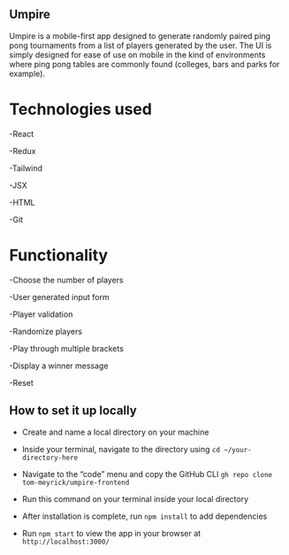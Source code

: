 ## Umpire

Umpire is a mobile-first app designed to generate randomly paired ping pong tournaments from a list of players generated by the user. The UI is simply designed for ease of use on mobile in the kind of environments where ping pong tables are commonly found (colleges, bars and parks for example).  

# Technologies used  

-React

-Redux

-Tailwind

-JSX

-HTML 

-Git

# Functionality 


-Choose the number of players

-User generated input form

-Player validation

-Randomize players

-Play through multiple brackets

-Display a winner message 

-Reset

## How to set it up locally 

- Create and name a local directory on your machine

- Inside your terminal, navigate to the directory using `cd ~/your-directory-here`

- Navigate to the “code” menu and copy the GitHub CLI `gh repo clone tom-meyrick/umpire-frontend`

- Run this command on your terminal inside your local directory 

- After installation is complete, run `npm install` to add dependencies  

- Run `npm start` to view the app in your browser at `http://localhost:3000/` 
